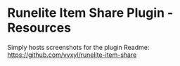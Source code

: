 # Runelite Item Share Plugin - Resources
Simply hosts screenshots for the plugin Readme: https://github.com/vyxyl/runelite-item-share
